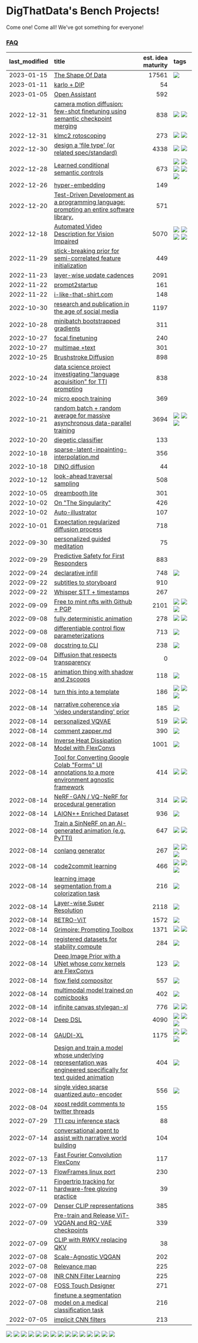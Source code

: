 # DigThatData's Bench Projects!

Come one! Come all! We've got something for everyone!

### [FAQ](https://github.com/dmarx/bench-warmers/blob/main/FAQ.md)

|last_modified|title|est. idea maturity|tags
|:---|:---|---:|:---|
|2023-01-15|[The Shape Of Data](the_shape_of_data.md)|17561|![](https://img.shields.io/badge/tag-publication-33b5de)|
|2023-01-11|[karlo + DIP](karlo-dip.md)|54||
|2023-01-05|[Open Assistant](open-assistant.md)|592||
|2022-12-31|[camera motion diffusion: few-shot finetuning using semantic checkpoint merging](residual_checkpoint_finetune_for_motion_transfer.md)|838|![](https://img.shields.io/badge/tag-animation-e2851f) ![](https://img.shields.io/badge/tag-experimental-6f4790)|
|2022-12-31|[klmc2 rotoscoping](klmc2_rotoscoping.md)|273|![](https://img.shields.io/badge/tag-animation-e2851f) ![](https://img.shields.io/badge/tag-tooling-72fcc)|
|2022-12-30|[design a 'file type' (or related spec/standard)](filetype-for-ai-art-and-animation.md)|4338|![](https://img.shields.io/badge/tag-animation-e2851f) ![](https://img.shields.io/badge/tag-tooling-72fcc)|
|2022-12-28|[Learned conditional semantic controls](learned-conditional-semantic-controls.md)|673|![](https://img.shields.io/badge/tag-animation-e2851f) ![](https://img.shields.io/badge/tag-colab-473080) ![](https://img.shields.io/badge/tag-experimental-6f4790) ![](https://img.shields.io/badge/tag-prompting-7ca620) ![](https://img.shields.io/badge/tag-tooling-72fcc)|
|2022-12-26|[hyper-embedding](hyperembedding.md)|149||
|2022-12-20|[Test-Driven Development as a programming language: prompting an entire software library.](tdd_is_2_op.md)|571||
|2022-12-18|[Automated Video Description for Vision Impaired](automated-video-description.md)|5070|![](https://img.shields.io/badge/tag-accessibility-4b9e32) ![](https://img.shields.io/badge/tag-dataset-a168f4) ![](https://img.shields.io/badge/tag-foundation-c5d714) ![](https://img.shields.io/badge/tag-publicgood-0fcaa)|
|2022-11-29|[stick-breaking prior for semi-correlated feature initialization](stickbreaking-init.md)|449||
|2022-11-23|[layer-wise update cadences](layer-wise-update-cadences.md)|2091||
|2022-11-22|[prompt2startup](prompt2startup.md)|161||
|2022-11-22|[i-like-that-shirt.com](ilikethatshirt.com.md)|148||
|2022-10-30|[research and publication in the age of social media](research-and-social.md)|1197||
|2022-10-28|[minibatch bootstrapped gradients](minibatch-bootstrapped-gradients.md)|311||
|2022-10-27|[focal finetuning](focal_finetuning.md)|240||
|2022-10-27|[multimae +text](multimae_w_text.md)|301||
|2022-10-25|[Brushstroke Diffusion](brushstroke-diffusion.md)|898||
|2022-10-24|[data science project investigating "language acquisition" for TTI prompting](tti_language_aqcuisition.md)|838||
|2022-10-24|[micro epoch training](micro-epoch.md)|369||
|2022-10-21|[random batch + random average for massive asynchronous data-parallel training](async-evolutionary-ddp.md)|3694|![](https://img.shields.io/badge/tag-experimental-6f4790) ![](https://img.shields.io/badge/tag-foundation-c5d714) ![](https://img.shields.io/badge/tag-tooling-72fcc)|
|2022-10-20|[diegetic classifier](diegetic-classifier.md)|133||
|2022-10-18|[sparse-latent-inpainting-interpolation.md](sparse-latent-inpainting-interpolation.md)|356||
|2022-10-18|[DINO diffusion](DINO-diffusion.md)|44||
|2022-10-12|[look-ahead traversal sampling](look-ahead-traversal-sampling.md)|508||
|2022-10-05|[dreambooth lite](dreambooth-lite.md)|301||
|2022-10-02|[On "The Singularity"](alternative-perspective-on-the-singularity.md)|426||
|2022-10-02|[Auto-illustrator](auto-illustrator.md)|107||
|2022-10-01|[Expectation regularized diffusion process](expectation-regularized-diffusion.md)|718||
|2022-09-30|[personalized guided meditation](personalized-guided-meditation.md)|75||
|2022-09-29|[Predictive Safety for First Responders](safety-officer.md)|883||
|2022-09-24|[declarative infill](declarative-infill.md)|748|![](https://img.shields.io/badge/tag-experimental-6f4790)|
|2022-09-22|[subtitles to storyboard](subtitles-to-storyboard.md)|910||
|2022-09-22|[Whisper STT + timestamps](whisper-stt-plus-timestamps.md)|267||
|2022-09-09|[Free to mint nfts with Github + PGP](free-to-mint-nfts_git_plus_pgp.md)|2101|![](https://img.shields.io/badge/tag-publicgood-0fcaa) ![](https://img.shields.io/badge/tag-tooling-72fcc) ![](https://img.shields.io/badge/tag-wip-25a9f1)|
|2022-09-08|[fully deterministic animation](fully-deterministic-animation.md)|278|![](https://img.shields.io/badge/tag-animation-e2851f) ![](https://img.shields.io/badge/tag-experimental-6f4790)|
|2022-09-08|[differentiable control flow parameterizations](differentiable-control-flow-parameterizations.md)|713|![](https://img.shields.io/badge/tag-experimental-6f4790)|
|2022-09-08|[docstring to CLI](docstring-to-cli.md)|238|![](https://img.shields.io/badge/tag-tooling-72fcc)|
|2022-09-04|[Diffusion that respects transparency](diffusion-that-respects-transparency.md)|0||
|2022-08-15|[animation thing with shadow and 2scoops](shadow-and2scoops-animation-thing.md)|118|![](https://img.shields.io/badge/tag-animation-e2851f)|
|2022-08-14|[turn this into a template](benchwarmers-template.md)|186|![](https://img.shields.io/badge/tag-meta-84f8cf) ![](https://img.shields.io/badge/tag-tooling-72fcc) ![](https://img.shields.io/badge/tag-wip-25a9f1)|
|2022-08-14|[narrative coherence via 'video understanding' prior](narrative_coherence_via_video_understanding_prior.md)|185|![](https://img.shields.io/badge/tag-animation-e2851f)|
|2022-08-14|[personalized VQVAE](personalized-vqvae.md)|519|![](https://img.shields.io/badge/tag-experimental-6f4790) ![](https://img.shields.io/badge/tag-tooling-72fcc)|
|2022-08-14|[comment zapper.md](comment-zapper.md)|390|![](https://img.shields.io/badge/tag-tooling-72fcc)|
|2022-08-14|[Inverse Heat Dissipation Model with FlexConvs](IHDM_with_FlexConvs.md)|1001|![](https://img.shields.io/badge/tag-experimental-6f4790)|
|2022-08-14|[Tool for Converting Google Colab "Forms" UI annotations to a more environment agnostic framework](colab-ui-converter.md)|414|![](https://img.shields.io/badge/tag-colab-473080) ![](https://img.shields.io/badge/tag-tooling-72fcc)|
|2022-08-14|[NeRF-GAN / VQ-NeRF for procedural generation](nerf-gan.md)|314|![](https://img.shields.io/badge/tag-animation-e2851f) ![](https://img.shields.io/badge/tag-nerf-9bf4b7)|
|2022-08-14|[LAION++ Enriched Dataset](laion-plus-plus.md)|936|![](https://img.shields.io/badge/tag-dataset-a168f4)|
|2022-08-14|[Train a SinNeRF on an AI-generated animation (e.g. PyTTI)](train_a_SinNeRF_on_a_pytti_animation.md)|647|![](https://img.shields.io/badge/tag-animation-e2851f) ![](https://img.shields.io/badge/tag-nerf-9bf4b7)|
|2022-08-14|[conlang generator](conlang_lm.md)|267|![](https://img.shields.io/badge/tag-carp-61717a) ![](https://img.shields.io/badge/tag-dataset-a168f4) ![](https://img.shields.io/badge/tag-experimental-6f4790)|
|2022-08-14|[code2commit learning](code2commit-learning.md)|466|![](https://img.shields.io/badge/tag-carp-61717a) ![](https://img.shields.io/badge/tag-experimental-6f4790) ![](https://img.shields.io/badge/tag-foundation-c5d714)|
|2022-08-14|[learning image segmentation from a colorization task](learning_image_segmentation_from_a_colorization_task.md)|216|![](https://img.shields.io/badge/tag-experimental-6f4790)|
|2022-08-14|[Layer-wise Super Resolution](layerwise-and-objectwise-inpainting-and-super-resolution.md)|2118|![](https://img.shields.io/badge/tag-experimental-6f4790)|
|2022-08-14|[RETRO-ViT](RETRO-ViT.md)|1572|![](https://img.shields.io/badge/tag-experimental-6f4790)|
|2022-08-14|[Grimoire: Prompting Toolbox](grimoire.md)|1371|![](https://img.shields.io/badge/tag-prompting-7ca620) ![](https://img.shields.io/badge/tag-tooling-72fcc)|
|2022-08-14|[registered datasets for stability compute](registered-datasets-for-sstability-compute.md)|284|![](https://img.shields.io/badge/tag-stability-48e52e)|
|2022-08-14|[Deep Image Prior with a UNet whose conv kernels are FlexConvs](FlexConv_DIP.md)|123|![](https://img.shields.io/badge/tag-experimental-6f4790)|
|2022-08-14|[flow field compositor](flow-field-compositor.md)|557|![](https://img.shields.io/badge/tag-tooling-72fcc)|
|2022-08-14|[multimodal model trained on comicbooks](multimodal-model-trained-on-comicbooks.md)|402|![](https://img.shields.io/badge/tag-foundation-c5d714)|
|2022-08-14|[infinite canvas stylegan-xl](infinite-canvas-stylegan-xl.md)|776|![](https://img.shields.io/badge/tag-animation-e2851f) ![](https://img.shields.io/badge/tag-experimental-6f4790)|
|2022-08-14|[Deep DSL](multistage-unsupervised-deep-DSL-learning-from-prompts-data.md)|4090|![](https://img.shields.io/badge/tag-experimental-6f4790) ![](https://img.shields.io/badge/tag-prompting-7ca620) ![](https://img.shields.io/badge/tag-tooling-72fcc)|
|2022-08-14|[GAUDI-XL](gaudi-xl.md)|1175|![](https://img.shields.io/badge/tag-animation-e2851f) ![](https://img.shields.io/badge/tag-experimental-6f4790) ![](https://img.shields.io/badge/tag-foundation-c5d714)|
|2022-08-14|[Design and train a model whose underlying representation was engineered specifically for text guided animation](image-model-designed-for-clip-guided-animation.md)|404|![](https://img.shields.io/badge/tag-animation-e2851f)|
|2022-08-14|[single video sparse quantized auto-encoder](single_video_sparse_quantized_auto-encoder.md)|556|![](https://img.shields.io/badge/tag-animation-e2851f)|
|2022-08-04|[xpost reddit comments to twitter threads](reddit2twitter.md)|155||
|2022-07-29|[TTI cpu inference stack](TTI-cpu-inference-stack.md)|88||
|2022-07-14|[conversational agent to assist with narrative world building](world-building-agent.md)|104||
|2022-07-13|[Fast Fourier Convolution FlexConv](FFC-Flexconv.md)|117||
|2022-07-13|[FlowFrames linux port](flowframes-linux-port.md)|230||
|2022-07-11|[Fingertrip tracking for hardware-free gloving practice](fingertrip_tracking_for_hardware_free_gloveing_practice.md)|39||
|2022-07-09|[Denser CLIP representations](denser-CLIP.md)|385||
|2022-07-09|[Pre-train and Release ViT-VQGAN and RQ-VAE checkpoints](pretrained_vit-vqgan_checkpoints.md)|339||
|2022-07-09|[CLIP with RWKV replacing QKV](RWKV-CLIP.md)|38||
|2022-07-08|[Scale-Agnostic VQGAN](scale-agnostic_VQGAN.md)|202||
|2022-07-08|[Relevance map](Relevance_map.md)|225||
|2022-07-08|[INR CNN Filter Learning](INR_CNN_filter_learning.md)|225||
|2022-07-08|[FOSS Touch Designer](FOSS_touch_designer.md)|271||
|2022-07-08|[finetune a segmentation model on a medical classification task](finetune_a_segmentation_model_on_a_medical_classification_task.md)|216||
|2022-07-05|[implicit CNN filters](implicit-cnn-filters.md)|213||

![](https://img.shields.io/badge/tag-foundation-c5d714) ![](https://img.shields.io/badge/tag-meta-84f8cf) ![](https://img.shields.io/badge/tag-nerf-9bf4b7) ![](https://img.shields.io/badge/tag-experimental-6f4790) ![](https://img.shields.io/badge/tag-colab-473080) ![](https://img.shields.io/badge/tag-accessibility-4b9e32) ![](https://img.shields.io/badge/tag-wip-25a9f1) ![](https://img.shields.io/badge/tag-publication-33b5de) ![](https://img.shields.io/badge/tag-dataset-a168f4) ![](https://img.shields.io/badge/tag-animation-e2851f) ![](https://img.shields.io/badge/tag-tooling-72fcc) ![](https://img.shields.io/badge/tag-publicgood-0fcaa) ![](https://img.shields.io/badge/tag-prompting-7ca620) ![](https://img.shields.io/badge/tag-carp-61717a) ![](https://img.shields.io/badge/tag-stability-48e52e)
